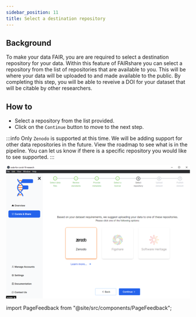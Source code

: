 ```yaml
---
sidebar_position: 11
title: Select a destination repository
---
```


## Background

To make your data FAIR, you are are required to select a destination repository for your data. Within this feature of FAIRshare you can select a repository from the list of repositories that are available to you. This will be where your data will be uploaded to and made available to the public. By completing this step, you will be able to reveive a DOI for your dataset that will be citable by other researchers.

## How to

- Select a repository from the list provided.
- Click on the `Continue` button to move to the next step.

:::info
Only `Zenodo` is supported at this time. We will be adding support for other data repositories in the future. View the roadmap to see what is in the pipeline. You can let us know if there is a specific repository you would like to see supported.
:::

![](./images/selectDestinationRepo.png)

import PageFeedback from "@site/src/components/PageFeedback";

<PageFeedback />
